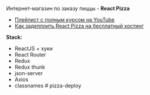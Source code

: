 Интернет-магазин по заказу пиццы - **React Pizza**

- [Плейлист с полным курсом на YouTube](https://www.youtube.com/watch?v=bziVFvq8cLQ&list=PL0FGkDGJQjJFMRmP7wZ771m1Nx-m2_qXq)
- [Как задеплоить React Pizza на бесплатный хостинг](https://www.youtube.com/watch?v=-pJN9faoa8E&t=1951s)

**Stack:**

- ReactJS + хуки
- React Router
- Redux
- Redux thunk
- json-server
- Axios
- classnames
#   p i z z a - d e p l o y  
 